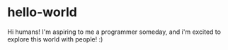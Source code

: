 # hello-world

Hi humans!
I'm aspiring to me a programmer someday, and i'm excited to explore this world with people! :)
